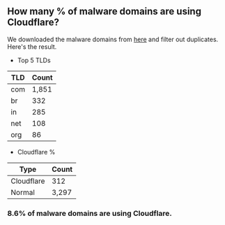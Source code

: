 ## How many % of malware domains are using Cloudflare?


We downloaded the malware domains from [here](https://urlhaus.abuse.ch) and filter out duplicates.
Here's the result.


[//]: # (start replacement)


- Top 5 TLDs

| TLD | Count |
| --- | --- |
| com | 1,851 |
| br | 332 |
| in | 285 |
| net | 108 |
| org | 86 |


- Cloudflare %

| Type | Count |
| --- | --- |
| Cloudflare | 312 |
| Normal | 3,297 |


### 8.6% of malware domains are using Cloudflare.